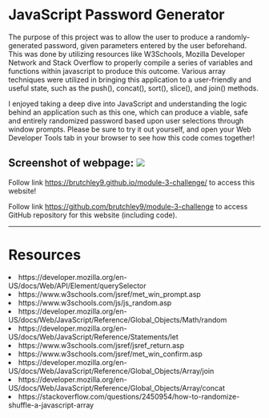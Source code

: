 # JavaScript Password Generator

The purpose of this project was to allow the user to produce a randomly-generated password, given parameters entered by the user beforehand. This was done by utilizing resources like W3Schools, Mozilla Developer Network and Stack Overflow to properly compile a series of variables and functions within javascript to produce this outcome. Various array techniques were utilized in bringing this application to a user-friendly and useful state, such as the push(), concat(), sort(), slice(), and join() methods.

I enjoyed taking a deep dive into JavaScript and understanding the logic behind an application such as this one, which can produce a viable, safe and entirely randomized password based upon user selections through window prompts. Please be sure to try it out yourself, and open your Web Developer Tools tab in your browser to see how this code comes together!

Screenshot of webpage:
<img src="assets/images/module3image.png">
---

Follow link https://brutchley9.github.io/module-3-challenge/ to access this website!

Follow link https://github.com/brutchley9/module-3-challenge to access GitHub repository for this website (including code).

---

# Resources

<li>https://developer.mozilla.org/en-US/docs/Web/API/Element/querySelector</li>

<li>https://www.w3schools.com/jsref/met_win_prompt.asp</li>

<li>https://www.w3schools.com/js/js_random.asp</li>

<li>https://developer.mozilla.org/en-US/docs/Web/JavaScript/Reference/Global_Objects/Math/random</li>

<li>https://developer.mozilla.org/en-US/docs/Web/JavaScript/Reference/Statements/let</li>

<li>https://www.w3schools.com/jsref/jsref_return.asp</li>

<li>https://www.w3schools.com/jsref/met_win_confirm.asp</li>

<li>https://developer.mozilla.org/en-US/docs/Web/JavaScript/Reference/Global_Objects/Array/join</li>

<li>https://developer.mozilla.org/en-US/docs/Web/JavaScript/Reference/Global_Objects/Array/concat</li>

<li>https://stackoverflow.com/questions/2450954/how-to-randomize-shuffle-a-javascript-array</li>